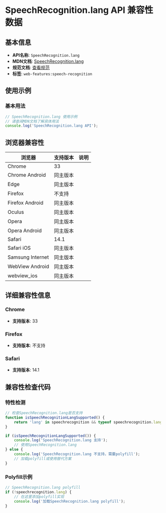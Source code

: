# SpeechRecognition.lang API 兼容性数据

## 基本信息

- **API名称**: `SpeechRecognition.lang`
- **MDN文档**: [SpeechRecognition.lang](https://developer.mozilla.org/docs/Web/API/SpeechRecognition/lang)
- **规范文档**: [查看规范](https://webaudio.github.io/web-speech-api/#dom-speechrecognition-lang)
- **标签**: `web-features:speech-recognition`

## 使用示例

### 基本用法

```javascript
// SpeechRecognition.lang 使用示例
// 请查阅MDN文档了解具体用法
console.log('SpeechRecognition.lang API');
```

## 浏览器兼容性

| 浏览器 | 支持版本 | 说明 |
|--------|----------|------|
| Chrome | 33 |  |
| Chrome Android | 同主版本 |  |
| Edge | 同主版本 |  |
| Firefox | 不支持 |  |
| Firefox Android | 同主版本 |  |
| Oculus | 同主版本 |  |
| Opera | 同主版本 |  |
| Opera Android | 同主版本 |  |
| Safari | 14.1 |  |
| Safari iOS | 同主版本 |  |
| Samsung Internet | 同主版本 |  |
| WebView Android | 同主版本 |  |
| webview_ios | 同主版本 |  |

## 详细兼容性信息

### Chrome

- **支持版本**: 33

### Firefox

- **支持版本**: 不支持

### Safari

- **支持版本**: 14.1

## 兼容性检查代码

### 特性检测

```javascript
// 检查SpeechRecognition.lang是否支持
function isSpeechRecognitionLangSupported() {
    return 'lang' in speechrecognition && typeof speechrecognition.lang === 'function';
}

if (isSpeechRecognitionLangSupported()) {
    console.log('SpeechRecognition.lang 支持');
    // 使用SpeechRecognition.lang
} else {
    console.log('SpeechRecognition.lang 不支持，需要polyfill');
    // 加载polyfill或使用替代方案
}
```

### Polyfill示例

```javascript
// SpeechRecognition.lang polyfill
if (!speechrecognition.lang) {
    // 在这里添加polyfill实现
    console.log('加载SpeechRecognition.lang polyfill');
}
```


